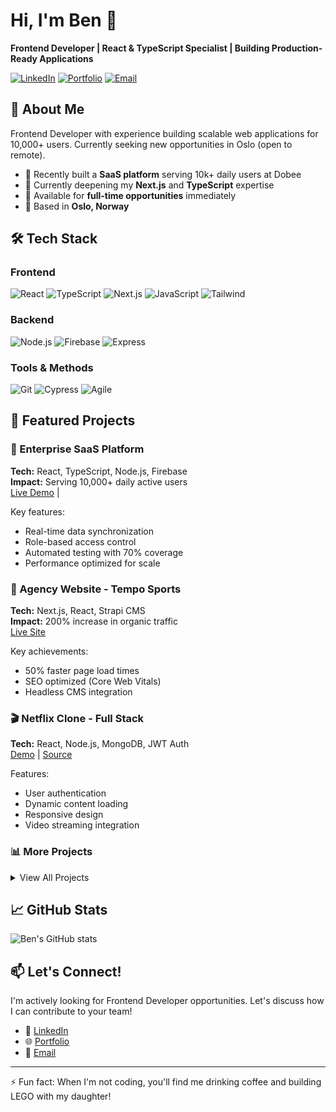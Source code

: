 # Hi, I'm Ben 👋

**Frontend Developer | React & TypeScript Specialist | Building Production-Ready Applications**

[![LinkedIn](https://img.shields.io/badge/LinkedIn-Connect-blue)](https://linkedin.com/in/ben-moussa)
[![Portfolio](https://img.shields.io/badge/Portfolio-Live-green)](https://ben-developer-portofolio.netlify.app/)
[![Email](https://img.shields.io/badge/Email-Contact-red)](mailto:bennoahdev@gmail.com)

## 🚀 About Me

Frontend Developer with experience building scalable web applications for 10,000+ users.
Currently seeking new opportunities in Oslo (open to remote).

- 🔭 Recently built a **SaaS platform** serving 10k+ daily users at Dobee
- 🌱 Currently deepening my **Next.js** and **TypeScript** expertise
- 💼 Available for **full-time opportunities** immediately
- 📍 Based in **Oslo, Norway**

## 🛠️ Tech Stack

### Frontend

![React](https://img.shields.io/badge/-React-61DAFB?style=flat-square&logo=react&logoColor=black)
![TypeScript](https://img.shields.io/badge/-TypeScript-3178C6?style=flat-square&logo=typescript&logoColor=white)
![Next.js](https://img.shields.io/badge/-Next.js-000000?style=flat-square&logo=next.js&logoColor=white)
![JavaScript](https://img.shields.io/badge/-JavaScript-F7DF1E?style=flat-square&logo=javascript&logoColor=black)
![Tailwind](https://img.shields.io/badge/-Tailwind-38B2AC?style=flat-square&logo=tailwind-css&logoColor=white)

### Backend

![Node.js](https://img.shields.io/badge/-Node.js-339933?style=flat-square&logo=node.js&logoColor=white)
![Firebase](https://img.shields.io/badge/-Firebase-FFCA28?style=flat-square&logo=firebase&logoColor=black)
![Express](https://img.shields.io/badge/-Express-000000?style=flat-square&logo=express&logoColor=white)

### Tools & Methods

![Git](https://img.shields.io/badge/-Git-F05032?style=flat-square&logo=git&logoColor=white)
![Cypress](https://img.shields.io/badge/-Cypress-17202C?style=flat-square&logo=cypress&logoColor=white)
![Agile](https://img.shields.io/badge/-Agile-47A248?style=flat-square&logo=agile&logoColor=white)

## 💼 Featured Projects

### 🏢 Enterprise SaaS Platform

**Tech:** React, TypeScript, Node.js, Firebase  
**Impact:** Serving 10,000+ daily active users  
[Live Demo](https://lets.dobee.it/) |

Key features:

- Real-time data synchronization
- Role-based access control
- Automated testing with 70% coverage
- Performance optimized for scale

### 🎯 Agency Website - Tempo Sports

**Tech:** Next.js, React, Strapi CMS  
**Impact:** 200% increase in organic traffic  
[Live Site](link)

Key achievements:

- 50% faster page load times
- SEO optimized (Core Web Vitals)
- Headless CMS integration

### 🎬 Netflix Clone - Full Stack

**Tech:** React, Node.js, MongoDB, JWT Auth  
[Demo](https://benoah.github.io/netflixclone/) | [Source](https://github.com/benoah/netflixclone)

Features:

- User authentication
- Dynamic content loading
- Responsive design
- Video streaming integration

### 📊 More Projects

<details>
<summary>View All Projects</summary>

- 🛍️ **[Sneaker Shop](https://github.com/benoah/sneaker-shop)** - E-commerce with Strapi & JWT
- 🚀 **[SpaceX Tracker](https://github.com/benoah/spacex)** - Real-time launch data
- 📱 **[COVID-19 Tracker](https://github.com/benoah/covid-tracker)** - Live statistics with Chart.js
- 🏨 **[Airbnb Clone](https://github.com/benoah/airbnb-clone)** - Booking platform with React

</details>

## 📈 GitHub Stats

![Ben's GitHub stats](https://github-readme-stats.vercel.app/api?username=benoah&show_icons=true&theme=dark)

## 📫 Let's Connect!

I'm actively looking for Frontend Developer opportunities. Let's discuss how I can contribute to your team!

- 💼 [LinkedIn](https://linkedin.com/in/ben-moussa)
- 🌐 [Portfolio](https://ben-developer-portofolio.netlify.app/)
- 📧 [Email](mailto:bennoahdev@gmail.com)

---

⚡ Fun fact: When I'm not coding, you'll find me drinking coffee and building LEGO with my daughter!
